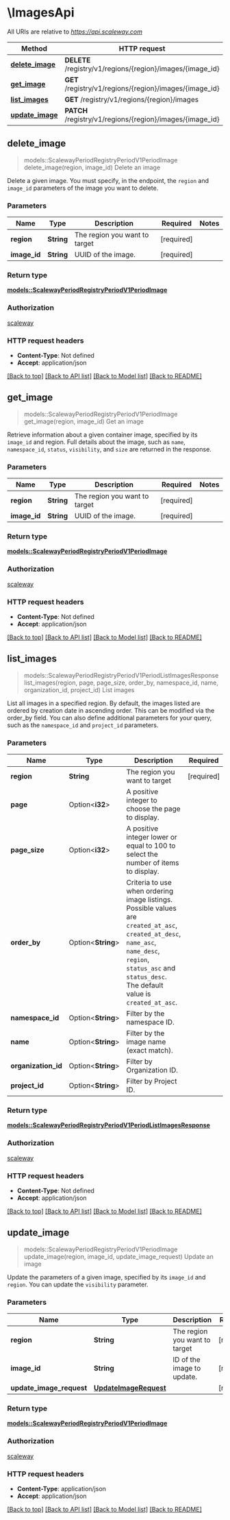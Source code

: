 # \ImagesApi

All URIs are relative to *https://api.scaleway.com*

Method | HTTP request | Description
------------- | ------------- | -------------
[**delete_image**](ImagesApi.md#delete_image) | **DELETE** /registry/v1/regions/{region}/images/{image_id} | Delete an image
[**get_image**](ImagesApi.md#get_image) | **GET** /registry/v1/regions/{region}/images/{image_id} | Get an image
[**list_images**](ImagesApi.md#list_images) | **GET** /registry/v1/regions/{region}/images | List images
[**update_image**](ImagesApi.md#update_image) | **PATCH** /registry/v1/regions/{region}/images/{image_id} | Update an image



## delete_image

> models::ScalewayPeriodRegistryPeriodV1PeriodImage delete_image(region, image_id)
Delete an image

Delete a given image. You must specify, in the endpoint, the `region` and `image_id` parameters of the image you want to delete.

### Parameters


Name | Type | Description  | Required | Notes
------------- | ------------- | ------------- | ------------- | -------------
**region** | **String** | The region you want to target | [required] |
**image_id** | **String** | UUID of the image. | [required] |

### Return type

[**models::ScalewayPeriodRegistryPeriodV1PeriodImage**](scaleway.registry.v1.Image.md)

### Authorization

[scaleway](../README.md#scaleway)

### HTTP request headers

- **Content-Type**: Not defined
- **Accept**: application/json

[[Back to top]](#) [[Back to API list]](../README.md#documentation-for-api-endpoints) [[Back to Model list]](../README.md#documentation-for-models) [[Back to README]](../README.md)


## get_image

> models::ScalewayPeriodRegistryPeriodV1PeriodImage get_image(region, image_id)
Get an image

Retrieve information about a given container image, specified by its `image_id` and region. Full details about the image, such as `name`, `namespace_id`, `status`, `visibility`, and `size` are returned in the response.

### Parameters


Name | Type | Description  | Required | Notes
------------- | ------------- | ------------- | ------------- | -------------
**region** | **String** | The region you want to target | [required] |
**image_id** | **String** | UUID of the image. | [required] |

### Return type

[**models::ScalewayPeriodRegistryPeriodV1PeriodImage**](scaleway.registry.v1.Image.md)

### Authorization

[scaleway](../README.md#scaleway)

### HTTP request headers

- **Content-Type**: Not defined
- **Accept**: application/json

[[Back to top]](#) [[Back to API list]](../README.md#documentation-for-api-endpoints) [[Back to Model list]](../README.md#documentation-for-models) [[Back to README]](../README.md)


## list_images

> models::ScalewayPeriodRegistryPeriodV1PeriodListImagesResponse list_images(region, page, page_size, order_by, namespace_id, name, organization_id, project_id)
List images

List all images in a specified region. By default, the images listed are ordered by creation date in ascending order. This can be modified via the order_by field. You can also define additional parameters for your query, such as the `namespace_id` and `project_id` parameters.

### Parameters


Name | Type | Description  | Required | Notes
------------- | ------------- | ------------- | ------------- | -------------
**region** | **String** | The region you want to target | [required] |
**page** | Option<**i32**> | A positive integer to choose the page to display. |  |
**page_size** | Option<**i32**> | A positive integer lower or equal to 100 to select the number of items to display. |  |
**order_by** | Option<**String**> | Criteria to use when ordering image listings. Possible values are `created_at_asc`, `created_at_desc`, `name_asc`, `name_desc`, `region`, `status_asc` and `status_desc`. The default value is `created_at_asc`. |  |[default to created_at_asc]
**namespace_id** | Option<**String**> | Filter by the namespace ID. |  |
**name** | Option<**String**> | Filter by the image name (exact match). |  |
**organization_id** | Option<**String**> | Filter by Organization ID. |  |
**project_id** | Option<**String**> | Filter by Project ID. |  |

### Return type

[**models::ScalewayPeriodRegistryPeriodV1PeriodListImagesResponse**](scaleway.registry.v1.ListImagesResponse.md)

### Authorization

[scaleway](../README.md#scaleway)

### HTTP request headers

- **Content-Type**: Not defined
- **Accept**: application/json

[[Back to top]](#) [[Back to API list]](../README.md#documentation-for-api-endpoints) [[Back to Model list]](../README.md#documentation-for-models) [[Back to README]](../README.md)


## update_image

> models::ScalewayPeriodRegistryPeriodV1PeriodImage update_image(region, image_id, update_image_request)
Update an image

Update the parameters of a given image, specified by its `image_id` and `region`. You can update the `visibility` parameter.

### Parameters


Name | Type | Description  | Required | Notes
------------- | ------------- | ------------- | ------------- | -------------
**region** | **String** | The region you want to target | [required] |
**image_id** | **String** | ID of the image to update. | [required] |
**update_image_request** | [**UpdateImageRequest**](UpdateImageRequest.md) |  | [required] |

### Return type

[**models::ScalewayPeriodRegistryPeriodV1PeriodImage**](scaleway.registry.v1.Image.md)

### Authorization

[scaleway](../README.md#scaleway)

### HTTP request headers

- **Content-Type**: application/json
- **Accept**: application/json

[[Back to top]](#) [[Back to API list]](../README.md#documentation-for-api-endpoints) [[Back to Model list]](../README.md#documentation-for-models) [[Back to README]](../README.md)

